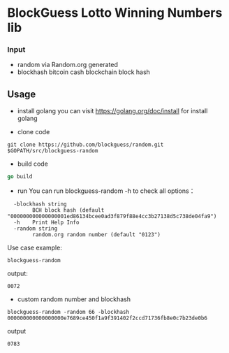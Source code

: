 # BlockGuess Lotto Winning Numbers lib

### Input
* random via Random.org generated
* blockhash bitcoin cash blockchain block hash

## Usage

* install golang
  you can visit https://golang.org/doc/install for install golang
  
* clone code 
 ```git
 git clone https://github.com/blockguess/random.git $GOPATH/src/blockguess-random
 ```
* build code
 ```go
 go build 
 ```
 
* run
You can run blockguess-random -h to check all options：
```
  -blockhash string
    	BCH block hash (default "000000000000000001ed86134bcee0ad3f879f88e4cc3b27138d5c738de04fa9")
  -h	Print Help Info
  -random string
    	random.org random number (default "0123")
```
Use case example:
```
blockguess-random
```
output:
```
0072
```

* custom random number and blockhash
```
blockguess-random -random 66 -blockhash 000000000000000000e7689ce450f1a9f391402f2ccd71736fb8e0c7b23de0b6
```
output
```
0783
```


